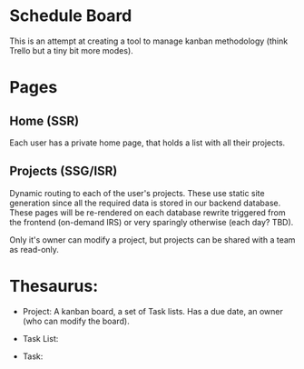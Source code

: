 # Schedule Board

This is an attempt at creating a tool to manage kanban methodology (think Trello but a tiny bit more modes).

# Pages

## Home (SSR)

Each user has a private home page, that holds a list with all their projects.

## Projects (SSG/ISR)

Dynamic routing to each of the user's projects. These use static site generation since all the required data is stored in our backend database. These pages will be re-rendered on each database rewrite triggered from the frontend (on-demand IRS) or very sparingly otherwise (each day? TBD).

Only it's owner can modify a project, but projects can be shared with a team as read-only.

# Thesaurus:

- Project: A kanban board, a set of Task lists. Has a due date, an owner (who can modify the board).

- Task List:
- Task:
